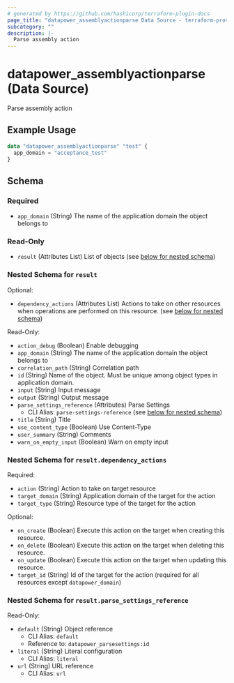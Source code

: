 ```yaml
---
# generated by https://github.com/hashicorp/terraform-plugin-docs
page_title: "datapower_assemblyactionparse Data Source - terraform-provider-datapower"
subcategory: ""
description: |-
  Parse assembly action
---
```


# datapower_assemblyactionparse (Data Source)

Parse assembly action

## Example Usage

```terraform
data "datapower_assemblyactionparse" "test" {
  app_domain = "acceptance_test"
}
```

<!-- schema generated by tfplugindocs -->
## Schema

### Required

- `app_domain` (String) The name of the application domain the object belongs to

### Read-Only

- `result` (Attributes List) List of objects (see [below for nested schema](#nestedatt--result))

<a id="nestedatt--result"></a>
### Nested Schema for `result`

Optional:

- `dependency_actions` (Attributes List) Actions to take on other resources when operations are performed on this resource. (see [below for nested schema](#nestedatt--result--dependency_actions))

Read-Only:

- `action_debug` (Boolean) Enable debugging
- `app_domain` (String) The name of the application domain the object belongs to
- `correlation_path` (String) Correlation path
- `id` (String) Name of the object. Must be unique among object types in application domain.
- `input` (String) Input message
- `output` (String) Output message
- `parse_settings_reference` (Attributes) Parse Settings
  - CLI Alias: `parse-settings-reference` (see [below for nested schema](#nestedatt--result--parse_settings_reference))
- `title` (String) Title
- `use_content_type` (Boolean) Use Content-Type
- `user_summary` (String) Comments
- `warn_on_empty_input` (Boolean) Warn on empty input

<a id="nestedatt--result--dependency_actions"></a>
### Nested Schema for `result.dependency_actions`

Required:

- `action` (String) Action to take on target resource
- `target_domain` (String) Application domain of the target for the action
- `target_type` (String) Resource type of the target for the action

Optional:

- `on_create` (Boolean) Execute this action on the target when creating this resource.
- `on_delete` (Boolean) Execute this action on the target when deleting this resource.
- `on_update` (Boolean) Execute this action on the target when updating this resource.
- `target_id` (String) Id of the target for the action (required for all resources except `datapower_domain`)


<a id="nestedatt--result--parse_settings_reference"></a>
### Nested Schema for `result.parse_settings_reference`

Read-Only:

- `default` (String) Object reference
  - CLI Alias: `default`
  - Reference to: `datapower_parsesettings:id`
- `literal` (String) Literal configuration
  - CLI Alias: `literal`
- `url` (String) URL reference
  - CLI Alias: `url`
